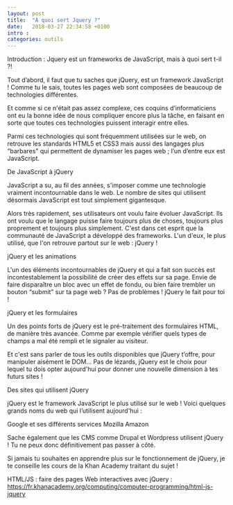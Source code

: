 ```yaml
---
layout: post
title:  "À quoi sert Jquery ?"
date:   2018-03-27 22:34:58 +0100
intro : 
categories: outils
---
```


Introduction : Jquery est un frameworks de JavaScript, mais à quoi sert t-il ?!

Tout d’abord, il faut que tu saches que jQuery, est un framework JavaScript ! Comme tu le sais, toutes les pages web sont composées de beaucoup de technologies différentes.

Et comme si ce n'était pas assez complexe, ces coquins d’informaticiens ont eu la bonne idée de nous compliquer encore plus la tâche, en faisant en sorte que toutes ces technologies puissent interagir entre elles.

Parmi ces technologies qui sont fréquemment utilisées sur le web, on retrouve les standards HTML5 et CSS3 mais aussi des langages plus “barbares" qui permettent de dynamiser les pages web ; l’un d’entre eux est JavaScript.

De JavaScript à jQuery

JavaScript a su, au fil des années, s'imposer comme une technologie vraiment incontournable dans le web. Le nombre de sites qui utilisent désormais JavaScript est tout simplement gigantesque.

Alors très rapidement, ses utilisateurs ont voulu faire évoluer JavaScript. Ils ont voulu que le langage puisse faire toujours plus de choses, toujours plus proprement et toujours plus simplement. C'est dans cet esprit que la communauté de JavaScript a développé des frameworks. L'un d'eux, le plus utilisé, que l'on retrouve partout sur le web : jQuery !

jQuery et les animations

L'un des éléments incontournables de jQuery et qui a fait son succès est incontestablement la possibilité de créer des effets sur sa page. Envie de faire disparaître un bloc avec un effet de fondu, ou bien faire trembler un bouton “submit” sur ta page web ? Pas de problèmes ! jQuery le fait pour toi !

jQuery et les formulaires

Un des points forts de jQuery est le pré-traitement des formulaires HTML, de manière très avancée. Comme par exemple vérifier quels types de champs a mal été rempli et le signaler au visiteur.

Et c'est sans parler de tous les outils disponibles que jQuery t’offre, pour manipuler aisément le DOM... Pas de lézards, jQuery est le choix pour lequel tu dois opter aujourd'hui pour donner une nouvelle dimension à tes futurs sites !

Des sites qui utilisent jQuery

jQuery est le framework JavaScript le plus utilisé sur le web ! Voici quelques grands noms du web qui l’utilisent aujourd'hui :

Google et ses différents services
Mozilla
Amazon

Sache également que les CMS comme Drupal et Wordpress utilisent jQuery ! Tu ne peux donc définitivement pas passer à côté.

Si jamais tu souhaites en apprendre plus sur le fonctionnement de jQuery, je te conseille les cours de la Khan Academy traitant du sujet !

HTML/JS : faire des pages Web interactives avec jQuery :
https://fr.khanacademy.org/computing/computer-programming/html-js-jquery
